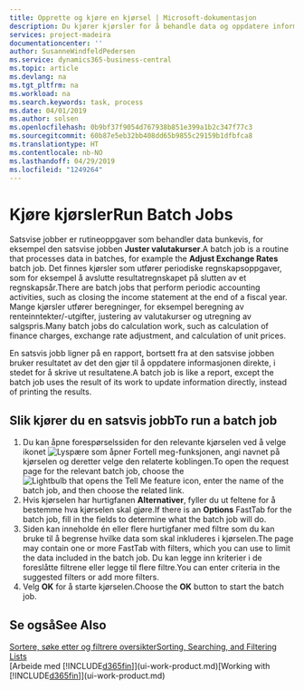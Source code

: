 ```yaml
---
title: Opprette og kjøre en kjørsel | Microsoft-dokumentasjon
description: Du kjører kjørsler for å behandle data og oppdatere informasjon, for eksempel for å gjøre periodiske regnskapsoppgaver eller beregninger.
services: project-madeira
documentationcenter: ''
author: SusanneWindfeldPedersen
ms.service: dynamics365-business-central
ms.topic: article
ms.devlang: na
ms.tgt_pltfrm: na
ms.workload: na
ms.search.keywords: task, process
ms.date: 04/01/2019
ms.author: solsen
ms.openlocfilehash: 0b9bf37f9054d767938b851e399a1b2c347f77c3
ms.sourcegitcommit: 60b87e5eb32bb408dd65b9855c29159b1dfbfca8
ms.translationtype: HT
ms.contentlocale: nb-NO
ms.lasthandoff: 04/29/2019
ms.locfileid: "1249264"
---
```

# <a name="run-batch-jobs"></a><span data-ttu-id="44797-103">Kjøre kjørsler</span><span class="sxs-lookup"><span data-stu-id="44797-103">Run Batch Jobs</span></span>
<span data-ttu-id="44797-104">Satsvise jobber er rutineoppgaver som behandler data bunkevis, for eksempel den satsvise jobben **Juster valutakurser**.</span><span class="sxs-lookup"><span data-stu-id="44797-104">A batch job is a routine that processes data in batches, for example the **Adjust Exchange Rates** batch job.</span></span> <span data-ttu-id="44797-105">Det finnes kjørsler som utfører periodiske regnskapsoppgaver, som for eksempel å avslutte resultatregnskapet på slutten av et regnskapsår.</span><span class="sxs-lookup"><span data-stu-id="44797-105">There are batch jobs that perform periodic accounting activities, such as closing the income statement at the end of a fiscal year.</span></span> <span data-ttu-id="44797-106">Mange kjørsler utfører beregninger, for eksempel beregning av renteinntekter/-utgifter, justering av valutakurser og utregning av salgspris.</span><span class="sxs-lookup"><span data-stu-id="44797-106">Many batch jobs do calculation work, such as calculation of finance charges, exchange rate adjustment, and calculation of unit prices.</span></span>

<span data-ttu-id="44797-107">En satsvis jobb ligner på en rapport, bortsett fra at den satsvise jobben bruker resultatet av det den gjør til å oppdatere informasjonen direkte, i stedet for å skrive ut resultatene.</span><span class="sxs-lookup"><span data-stu-id="44797-107">A batch job is like a report, except the batch job uses the result of its work to update information directly, instead of printing the results.</span></span>

## <a name="to-run-a-batch-job"></a><span data-ttu-id="44797-108">Slik kjører du en satsvis jobb</span><span class="sxs-lookup"><span data-stu-id="44797-108">To run a batch job</span></span>
1. <span data-ttu-id="44797-109">Du kan åpne forespørselssiden for den relevante kjørselen ved å velge ikonet ![Lyspære som åpner Fortell meg-funksjonen](media/ui-search/search_small.png "Fortell hva du vil gjøre"), angi navnet på kjørselen og deretter velge den relaterte koblingen.</span><span class="sxs-lookup"><span data-stu-id="44797-109">To open the request page for the relevant batch job, choose the ![Lightbulb that opens the Tell Me feature](media/ui-search/search_small.png "Tell me what you want to do") icon, enter the name of the batch job, and then choose the related link.</span></span>
2. <span data-ttu-id="44797-110">Hvis kjørselen har hurtigfanen **Alternativer**, fyller du ut feltene for å bestemme hva kjørselen skal gjøre.</span><span class="sxs-lookup"><span data-stu-id="44797-110">If there is an **Options** FastTab for the batch job, fill in the fields to determine what the batch job will do.</span></span>
3. <span data-ttu-id="44797-111">Siden kan inneholde én eller flere hurtigfaner med filtre som du kan bruke til å begrense hvilke data som skal inkluderes i kjørselen.</span><span class="sxs-lookup"><span data-stu-id="44797-111">The page may contain one or more FastTab with filters, which you can use to limit the data included in the batch job.</span></span> <span data-ttu-id="44797-112">Du kan legge inn kriterier i de foreslåtte filtrene eller legge til flere filtre.</span><span class="sxs-lookup"><span data-stu-id="44797-112">You can enter criteria in the suggested filters or add more filters.</span></span>
4. <span data-ttu-id="44797-113">Velg **OK** for å starte kjørselen.</span><span class="sxs-lookup"><span data-stu-id="44797-113">Choose the **OK** button to start the batch job.</span></span>

## <a name="see-also"></a><span data-ttu-id="44797-114">Se også</span><span class="sxs-lookup"><span data-stu-id="44797-114">See Also</span></span>
[<span data-ttu-id="44797-115">Sortere, søke etter og filtrere oversikter</span><span class="sxs-lookup"><span data-stu-id="44797-115">Sorting, Searching, and Filtering Lists</span></span>](ui-enter-criteria-filters.md)  
<span data-ttu-id="44797-116">[Arbeide med [!INCLUDE[d365fin](includes/d365fin_md.md)]](ui-work-product.md)</span><span class="sxs-lookup"><span data-stu-id="44797-116">[Working with [!INCLUDE[d365fin](includes/d365fin_md.md)]](ui-work-product.md)</span></span>
